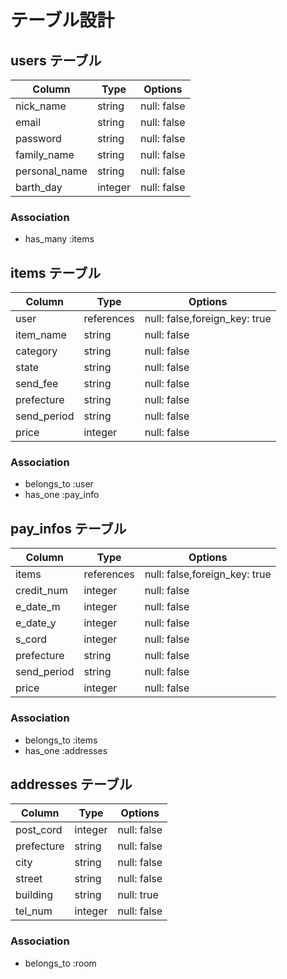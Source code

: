 # テーブル設計

## users テーブル

| Column        | Type    | Options     |
| --------      | ------  | ----------- |
| nick_name     | string  | null: false |
| email         | string  | null: false |
| password      | string  | null: false |
| family_name   | string  | null: false |
| personal_name | string  | null: false |
| barth_day     | integer | null: false |

### Association

- has_many :items

## items テーブル

| Column        | Type        | Options                           |
| --------      | ------      | -----------                       |
| user          | references  | null: false,foreign_key: true     |
| item_name     | string      | null: false                       |
| category      | string      | null: false                       |
| state         | string      | null: false                       |
| send_fee      | string      | null: false                       |
| prefecture    | string      | null: false                       |
| send_period   | string      | null: false                       |
| price         | integer     | null: false                       |


### Association

- belongs_to :user
- has_one :pay_info

## pay_infos テーブル

| Column        | Type        | Options                           |
| --------      | ------      | -----------                       |
| items         | references  | null: false,foreign_key: true     |
| credit_num    | integer     | null: false                       |
| e_date_m      | integer     | null: false                       |
| e_date_y      | integer     | null: false                       |
| s_cord        | integer     | null: false                       |
| prefecture    | string      | null: false                       |
| send_period   | string      | null: false                       |
| price         | integer     | null: false                       |

### Association

- belongs_to :items
- has_one    :addresses

## addresses テーブル

| Column        | Type        | Options         |
| -------       | ----------  | ----------------|
| post_cord     | integer     | null: false     |
| prefecture    | string      | null: false     |
| city          | string      | null: false     |
| street        | string      | null: false     |
| building      | string      | null: true      |
| tel_num       | integer     | null: false     |


### Association

- belongs_to :room